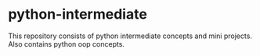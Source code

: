 # python-intermediate
This repository consists of python intermediate concepts and mini projects.
Also contains python oop concepts.
